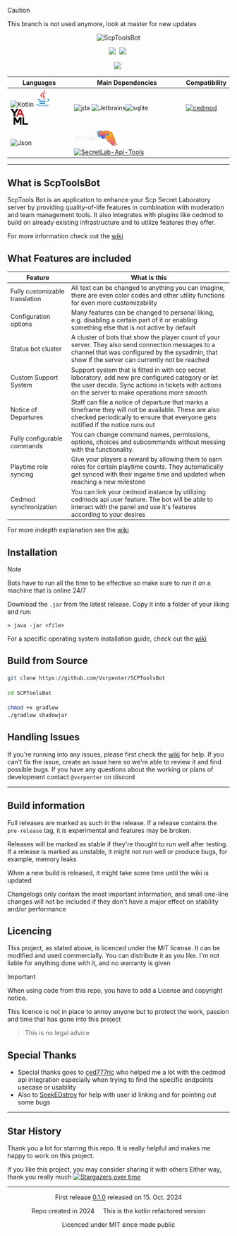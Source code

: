 > [!CAUTION]
> This branch is not used anymore, look at master for new updates

<div align="center">
  <img src="https://github.com/user-attachments/assets/686226b2-a520-47cc-876e-73fd35f50a06" height="240" width="200" alt="ScpToolsBot" title="ScpToolsBot"/>

  <a href="https://github.com/Vxrpenter/SCPToolsBot/releases"><img src="https://img.shields.io/github/v/release/Vxrpenter/SCPToolsBot?include_prereleases&logo=github&logoColor=%2300DC82&labelColor=333834&sort=date&display_name=tag&style=for-the-badge&label=LATEST%20RELEASE&color=white"/></a>&nbsp;
  <img src="https://img.shields.io/github/downloads/Vxrpenter/SCPToolsBot/total?style=for-the-badge&logo=gitbook&label=Downloads&labelColor=333834&logoColor=%2300DC82&color=white"/>&nbsp;
  
  <a href="https://github.com/Vxrpenter/SCPToolsBot/blob/master/LICENSE"><img src="https://img.shields.io/github/license/Vxrpenter/SCPToolsBot?style=for-the-badge&logo=amazoniam&logoColor=%2300DC82&label=Licenced%20Under&labelColor=333834&color=white"/></a>&nbsp;
  
  | Languages                                                                                                                                                                                                                                                                                                                                                                                                                                        | Main Dependencies                                                                                                                                                                                                                                                                                                                                                                                                                                                                                                                                                                                          | Compatibility                                                                                                                                                    |
  |--------------------------------------------------------------------------------------------------------------------------------------------------------------------------------------------------------------------------------------------------------------------------------------------------------------------------------------------------------------------------------------------------------------------------------------------------|------------------------------------------------------------------------------------------------------------------------------------------------------------------------------------------------------------------------------------------------------------------------------------------------------------------------------------------------------------------------------------------------------------------------------------------------------------------------------------------------------------------------------------------------------------------------------------------------------------|------------------------------------------------------------------------------------------------------------------------------------------------------------------|
  | <img src="https://cdn.jsdelivr.net/gh/devicons/devicon@latest/icons/kotlin/kotlin-original.svg" title="Kotlin" alt="Kotlin" width="40" height="40"/><img src="https://github.com/devicons/devicon/blob/master/icons/java/java-original.svg" title="Java" alt="Java" width="40" height="40"/>&nbsp;<img src="https://github.com/devicons/devicon/blob/master/icons/yaml/yaml-original.svg" title="yaml" alt="yaml" width="40" height="40"/>&nbsp; | <img src="https://raw.githubusercontent.com/discord-jda/JDA/refs/heads/assets/assets/readme/logo.png" title="jda" alt="jda" width="40" height="40"/>&nbsp;<img src="https://cdn.jsdelivr.net/gh/devicons/devicon@latest/icons/jetbrains/jetbrains-original.svg" alt="Jetbrains" title="Jetbrains" width="40" height="40"/><img src="https://cdn.jsdelivr.net/gh/devicons/devicon@latest/icons/sqlite/sqlite-original.svg" title="sqlite" alt="sqlite" width="50" height="50"/>&nbsp;                                                                                                                       | <a href="https://cedmod.nl/"><img src="https://avatars.githubusercontent.com/u/64701232?s=48&v=4" title="cedmod" alt="cedmod" width="50" height="50"/></a>&nbsp; |
  | <img src="https://cdn.jsdelivr.net/gh/devicons/devicon@latest/icons/json/json-plain.svg" title="Json" alt="Json" width="40" height="40"/>                                                                                                                                                                                                                                                                                                        | <img src="https://raw.githubusercontent.com/JetBrains/Exposed/refs/heads/main/docs/logo-dark.png" title="Exposed" alt="Exposed" width="100" height="40"/>&nbsp;<a href="https://github.com/Vxrpenter/SecretLab-Api-Tools"><img src="https://camo.githubusercontent.com/f4568c03aa9a1c0574a0e3fb8c71eed4d804ad4fecdb39f313995eaa2cdba9d5/68747470733a2f2f7777772e6769616e74626f6d622e636f6d2f612f75706c6f6164732f7363616c655f6d656469756d2f33352f3335393536302f323936303933392d6c6f676f5f7374796c697a65642e706e67" title="SecretLab-Api-Tools" alt="SecretLab-Api-Tools" width="40" height="40"/></a>&nbsp; |                                                                                                                                                                  |
</div>

---

## What is ScpToolsBot
ScpTools Bot is an application
to enhance your Scp Secret Laboratory server
by providing quality-of-life features in combination with moderation and team management tools.
It also integrates with plugins like cedmod
to build on already existing infrastructure and to utilize features they offer.

For more information check out the [wiki](https://github.com/Vxrpenter/SCPToolsBot/wiki)

## What Features are included

| Feature                        | What is this                                                                                                                                                                                           |
|--------------------------------|--------------------------------------------------------------------------------------------------------------------------------------------------------------------------------------------------------|
| Fully customizable translation | All text can be changed to anything you can imagine, there are even color codes and other utility functions for even more customizability                                                              |
| Configuration options          | Many features can be changed to personal liking, e.g. disabling a certain part of it or enabling something else that is not active by default                                                          |
| Status bot cluster             | A cluster of bots that show the player count of your server. They also send connection messages to a channel that was configured by the sysadmin, that show if the server can currently not be reached |
| Custom Support System          | Support system that is fitted in with scp secret laboratory, add new pre configured category or let the user decide. Sync actions in tickets with actions on the server to make operations more smooth |
| Notice of Departures           | Staff can file a notice of departure that marks a timeframe they will not be available. These are also checked periodically to ensure that everyone gets notified if the notice runs out               |
| Fully configurable commands    | You can change command names, permissions, options, choices and subcommands without messing with the functionality.                                                                                    |
| Playtime role syncing          | Give your players a reward by allowing them to earn roles for certain playtime counts. They automatically get synced with their ingame time and updated when reaching a new milestone                  |
| Cedmod synchronization         | You can link your cedmod instance by utilizing cedmods api user feature. The bot will be able to interact with the panel and use it's features according to your desires                               |

For more indepth explanation see the [wiki](https://github.com/Vxrpenter/SCPToolsBot/wiki/Feature-Overview)

## Installation
> [!NOTE]
> Bots have to run all the time to be effective so make sure to run it on a machine that is online 24/7

Download the `.jar` from the latest release. Copy it into a folder of your liking and run:
```console
> java -jar <file>
```

For a specific operating system installation guide, check out the [wiki](https://github.com/Vxrpenter/SCPToolsBot/wiki/Installation)

## Build from Source
```sh
git clone https://github.com/Vxrpenter/SCPToolsBot

cd SCPToolsBot

chmod +x gradlew
./gradlew shadowjar
```

## Handling Issues
If you're running into any issues,
please first check the [wiki](https://github.com/Vxrpenter/SCPToolsBot/wiki/Issue-Handling) for help.
If you can't fix the issue, create an issue here so we're able to review it and find possible bugs. If you have any questions about the working or plans of development contact `@vxrpenter` on discord

---

## Build information
Full releases are marked as such in the release.
If a release contains the `pre-release` tag, it is experimental and features may be broken.

Releases will be marked as stable if they're thought to run well after testing.
If a release is marked as unstable, it might not run well or produce bugs, for example, memory leaks

When a new build is released, it might take some time until the wiki is updated

Changelogs only contain the most important information,
and small one-line changes will not be included if they don't have a major effect on stability and/or performance

## Licencing
This project, as stated above, is licenced under the MIT license.
It can be modified and used commercially.
You can distribute it as you like.
I'm not liable for anything done with it, and no warranty is given

> [!IMPORTANT]
> When using code from this repo, you have to add a License and copyright notice.

This licence is not in place to annoy anyone but to protect the work, passion and time that has gone into this project
> This is no legal advice

## Special Thanks
- Special thanks goes to [ced777ric](https://github.com/ced777ric) who helped me a lot with the cedmod api integration especially when trying to find the specific endpoints usecase or usability
- Also to [SeekEDstroy](https://github.com/SeekEDstroy) for help with user id linking and for pointing out some bugs
---

## Star History
Thank you a lot for starring this repo. It is really helpful and makes me happy to work on this project. 

If you like this project, you may consider sharing it with others Either way, thank you really much
[![Stargazers over time](https://starchart.cc/Vxrpenter/SCPToolsBot.svg?variant=adaptive)](https://starchart.cc/Vxrpenter/SCPToolsBot)

---

<div align="center">
  First release <a href="https://github.com/Vxrpenter/SCPToolsBot/releases/tag/v.0.1.0">0.1.0</a> released on 15. Oct. 2024

  Repo created in 2024 ‎ ‎ ‎ ‎ This is the kotlin refactored version

  Licenced under MIT since made public
</div>
